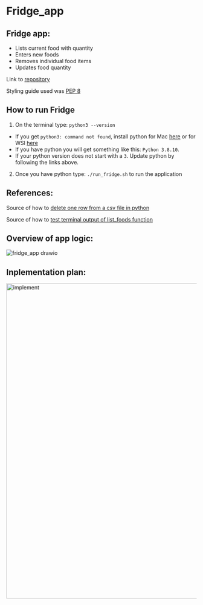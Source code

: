 # Fridge_app


## Fridge app:
- Lists current food with quantity
- Enters new foods 
- Removes individual food items
- Updates food quantity


Link to [repository](https://github.com/AndresBo/Fridge_app)

Styling guide used was [PEP 8](https://peps.python.org/pep-0008/)

## How to run Fridge
1. On the terminal type: ```python3 --version```
- If you get ```python3: command not found```, install python for Mac [here](https://wsvincent.com/install-python/#install-python-on-macos) or for WSl [here](https://wsvincent.com/install-python/#install-python-on-linux)
- If you have python you will get something like this: ```Python 3.8.10```. 
- If your python version does not start with a ```3```. Update python by following the links above.
2. Once you have python type: ```./run_fridge.sh``` to run the application


## References:
Source of how to [delete one row from a csv file in python](https://stackoverflow.com/questions/56987312/how-to-delete-only-one-row-in-csv-with-python)

Source of how to [test terminal output of list_foods function](https://stackoverflow.com/questions/33767627/python-write-unittest-for-console-print)


## Overview of app logic:

![fridge_app drawio](https://user-images.githubusercontent.com/85352176/208214781-e26fac12-a1ad-44b5-9d2c-fada5c4570ea.png)


## Inplementation plan:
<img width="831" alt="implement" src="https://user-images.githubusercontent.com/85352176/208222559-c6f80999-d87e-4b97-aa44-de75d381fc9f.png">

